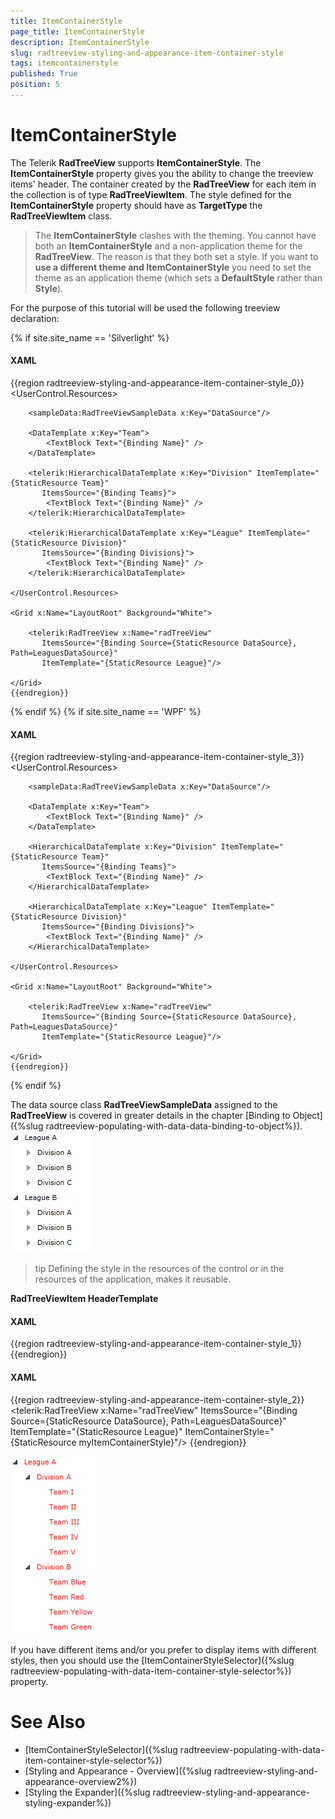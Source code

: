 ```yaml
---
title: ItemContainerStyle
page_title: ItemContainerStyle
description: ItemContainerStyle
slug: radtreeview-styling-and-appearance-item-container-style
tags: itemcontainerstyle
published: True
position: 5
---
```


# ItemContainerStyle

The Telerik __RadTreeView__ supports __ItemContainerStyle__. The __ItemContainerStyle__ property gives you the ability to change the treeview items' header. The container created by the __RadTreeView__ for each item in the collection is of type __RadTreeViewItem__. The style defined for the __ItemContainerStyle__ property should have as __TargetType__ the __RadTreeViewItem__ class.

>The __ItemContainerStyle__ clashes with the theming. You cannot have both an __ItemContainerStyle__ and a non-application theme for the __RadTreeView__. The reason is that they both set a style. If you want to __use a different theme and ItemContainerStyle__ you need to set the theme as an application theme (which sets a __DefaultStyle__ rather than __Style__).

For the purpose of this tutorial will be used the following treeview declaration: 

{% if site.site_name == 'Silverlight' %}

#### __XAML__

{{region radtreeview-styling-and-appearance-item-container-style_0}}
	<UserControl.Resources>
	
	    <sampleData:RadTreeViewSampleData x:Key="DataSource"/>
	
	    <DataTemplate x:Key="Team">
	        <TextBlock Text="{Binding Name}" />
	    </DataTemplate>
	
	    <telerik:HierarchicalDataTemplate x:Key="Division" ItemTemplate="{StaticResource Team}"
	       ItemsSource="{Binding Teams}">
	        <TextBlock Text="{Binding Name}" />
	    </telerik:HierarchicalDataTemplate>
	
	    <telerik:HierarchicalDataTemplate x:Key="League" ItemTemplate="{StaticResource Division}"
	       ItemsSource="{Binding Divisions}">
	        <TextBlock Text="{Binding Name}" />
	    </telerik:HierarchicalDataTemplate>
	
	</UserControl.Resources>
	
	<Grid x:Name="LayoutRoot" Background="White">
	
	    <telerik:RadTreeView x:Name="radTreeView"
	       ItemsSource="{Binding Source={StaticResource DataSource}, Path=LeaguesDataSource}"
	       ItemTemplate="{StaticResource League}"/>
	
	</Grid>
	{{endregion}}

{% endif %}
{% if site.site_name == 'WPF' %}

#### __XAML__

{{region radtreeview-styling-and-appearance-item-container-style_3}}
	<UserControl.Resources>
	
	    <sampleData:RadTreeViewSampleData x:Key="DataSource"/>
	
	    <DataTemplate x:Key="Team">
	        <TextBlock Text="{Binding Name}" />
	    </DataTemplate>
	
	    <HierarchicalDataTemplate x:Key="Division" ItemTemplate="{StaticResource Team}"
	       ItemsSource="{Binding Teams}">
	        <TextBlock Text="{Binding Name}" />
	    </HierarchicalDataTemplate>
	
	    <HierarchicalDataTemplate x:Key="League" ItemTemplate="{StaticResource Division}"
	       ItemsSource="{Binding Divisions}">
	        <TextBlock Text="{Binding Name}" />
	    </HierarchicalDataTemplate>
	
	</UserControl.Resources>
	
	<Grid x:Name="LayoutRoot" Background="White">
	
	    <telerik:RadTreeView x:Name="radTreeView"
	       ItemsSource="{Binding Source={StaticResource DataSource}, Path=LeaguesDataSource}"
	       ItemTemplate="{StaticResource League}"/>
	
	</Grid>
	{{endregion}}

{% endif %}

The data source class __RadTreeViewSampleData__ assigned to the __RadTreeView__ is covered in greater details in the chapter [Binding to Object]({%slug radtreeview-populating-with-data-data-binding-to-object%}).
![](images/RadTreeView_TemplatingItemContainerStyle.PNG)

>tip Defining the style in the resources of the control or in the resources of the application, makes it reusable.

__RadTreeViewItem HeaderTemplate__

#### __XAML__

{{region radtreeview-styling-and-appearance-item-container-style_1}}
	<Style x:Key="myItemContainerStyle" TargetType="telerik:RadTreeViewItem">
	    <Setter Property="Foreground" Value="Red"/>
	    <Setter Property="IsExpanded" Value="True"/>
	</Style>
	{{endregion}}

#### __XAML__

{{region radtreeview-styling-and-appearance-item-container-style_2}}
	<telerik:RadTreeView x:Name="radTreeView"
	   ItemsSource="{Binding Source={StaticResource DataSource}, Path=LeaguesDataSource}"
	   ItemTemplate="{StaticResource League}"
	   ItemContainerStyle="{StaticResource myItemContainerStyle}"/>
	{{endregion}}

![](images/RadTreeView_TemplatingItemContainerStyle_010.PNG)

If you have different items and/or you prefer to display items with different styles, then you should use the [ItemContainerStyleSelector]({%slug radtreeview-populating-with-data-item-container-style-selector%}) property.

# See Also
 * [ItemContainerStyleSelector]({%slug radtreeview-populating-with-data-item-container-style-selector%})
 * [Styling and Appearance - Overview]({%slug radtreeview-styling-and-appearance-overview2%})
 * [Styling the Expander]({%slug radtreeview-styling-and-appearance-styling-expander%})